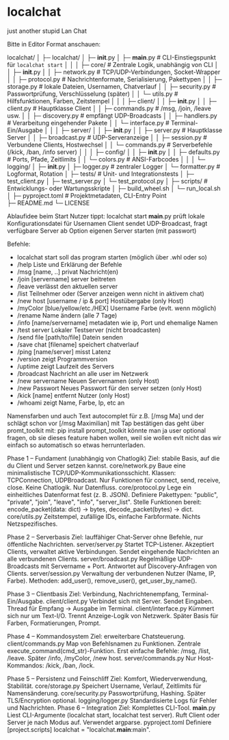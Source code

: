 # localchat
just another stupid Lan Chat

Bitte in Editor Format anschauen:

localchat/
│
├─ localchat/
│   ├─ __init__.py
│   ├─ __main__.py                # CLI-Einstiegspunkt für `localchat start`
│   │
│   ├─ core/                      # Zentrale Logik, unabhängig von CLI
│   │   ├─ __init__.py
│   │   ├─ network.py             # TCP/UDP-Verbindungen, Socket-Wrapper
│   │   ├─ protocol.py            # Nachrichtenformate, Serialisierung, Pakettypen
│   │   ├─ storage.py             # lokale Dateien, Usernamen, Chatverlauf
│   │   ├─ security.py            # Passwortprüfung, Verschlüsselung (später)
│   │   └─ utils.py               # Hilfsfunktionen, Farben, Zeitstempel
│   │
│   ├─ client/
│   │   ├─ __init__.py
│   │   ├─ client.py              # Hauptklasse Client
│   │   ├─ commands.py            # /msg, /join, /leave usw.
│   │   ├─ discovery.py           # empfängt UDP-Broadcasts
│   │   ├─ handlers.py            # Verarbeitung eingehender Pakete
│   │   └─ interface.py           # Terminal-Ein/Ausgabe
│   │
│   ├─ server/
│   │   ├─ __init__.py
│   │   ├─ server.py              # Hauptklasse Server
│   │   ├─ broadcast.py           # UDP-Serveranzeige
│   │   ├─ session.py             # Verbundene Clients, Hostwechsel
│   │   └─ commands.py            # Serverbefehle (/kick, /ban, /info server)
│   │
│   ├─ config/
│   │   ├─ __init__.py
│   │   ├─ defaults.py            # Ports, Pfade, Zeitlimits
│   │   └─ colors.py              # ANSI-Farbcodes
│   │
│   └─ logging/
│       ├─ __init__.py
│       ├─ logger.py              # zentraler Logger
│       └─ formatter.py           # Logformat, Rotation
│
├─ tests/                         # Unit- und Integrationstests
│   ├─ test_client.py
│   ├─ test_server.py
│   └─ test_protocol.py
│
├─ scripts/                       # Entwicklungs- oder Wartungsskripte
│   ├─ build_wheel.sh
│   └─ run_local.sh
│
├─ pyproject.toml                 # Projektmetadaten, CLI-Entry Point  
├─ README.md
└─ LICENSE



Ablaufidee beim Start
Nutzer tippt:
localchat start
__main__.py prüft lokale Konfigurationsdatei für Usernamen
Client sendet UDP-Broadcast, fragt verfügbare Server ab
Option eigenen Server starten (mit passwort) 


Befehle:

- localchat start				     soll das program starten (möglich über .whl oder so)
- /help							     Liste und Erklärung der Befehle
- /msg [name, ..]				     privat Nachricht(en)
- /join [servername]			     server beitreten
- /leave						     verlässt den aktuellen server
- /list							     Teilnehmer oder (Server anzeigen wenn nicht in aktivem chat)
- /new host [username / ip & port]	 Hostübergabe (only Host)
- /myColor [blue/yellow/etc./HEX]    Username Farbe (evlt. wenn möglich)
- /rename							 Name ändern (alle 7 Tage)
- /info [name/servername]			 metadaten wie ip, Port und ehemalige Namen
- /test server						 Lokaler Testserver (nicht broadcasten)
- /send file [path/to/file]			 Datein senden
- /save chat [filename]				 speichert chatverlauf
- /ping [name/server]				 misst Latenz 
- /version							 zeigt Programmversion 
- /uptime							 zeigt Laufzeit des Servers 
- /broadcast 						 Nachricht an alle user im Netzwerk
- /new servername					 Neuen Servernamen (only Host)
- /new Passwort					     Neues Passwort für den server setzen (only Host)
- /kick [name]						 entfernt Nutzer (only Host)
- /whoami							 zeigt Name, Farbe, Ip, etc an



Namensfarben und auch Text autocomplet für z.B. [/msg Ma] und der schlägt schon vor [/msg Maximilian] mit Tap bestätigen
das geht über promt_toolkit
mit: pip install prompt_toolkit
könnte man ja user optional fragen, ob sie dieses feature haben wollen, weil sie wollen evlt nicht das wir einfach so
automatisch so etwas herrunterladen.



Phase 1 – Fundament (unabhängig von Chatlogik)
Ziel: stabile Basis, auf die du Client und Server setzen kannst.
core/network.py
Baue eine minimalistische TCP/UDP-Kommunikationsschicht.
Klassen: TCPConnection, UDPBroadcast.
Nur Funktionen für connect, send, receive, close.
Keine Chatlogik. Nur Datenfluss.
core/protocol.py
Lege ein einheitliches Datenformat fest (z. B. JSON).
Definiere Pakettypen:
"public", "private", "join", "leave", "info", "server_list".
Stelle Funktionen bereit: encode_packet(data: dict) -> bytes, decode_packet(bytes) -> dict.
core/utils.py
Zeitstempel, zufällige IDs, einfache Farbformate.
Nichts Netzspezifisches.

Phase 2 – Serverbasis
Ziel: lauffähiger Chat-Server ohne Befehle, nur öffentliche Nachrichten.
server/server.py
Startet TCP-Listener.
Akzeptiert Clients, verwaltet aktive Verbindungen.
Sendet eingehende Nachrichten an alle verbundenen Clients.
server/broadcast.py
Regelmäßige UDP-Broadcasts mit Servername + Port.
Antwortet auf Discovery-Anfragen von Clients.
server/session.py
Verwaltung der verbundenen Nutzer (Name, IP, Farbe).
Methoden: add_user(), remove_user(), get_user_by_name().

Phase 3 – Clientbasis
Ziel: Verbindung, Nachrichtenempfang, Terminal-Ein/Ausgabe.
client/client.py
Verbindet sich mit Server.
Sendet Eingaben.
Thread für Empfang → Ausgabe im Terminal.
client/interface.py
Kümmert sich nur um Text-I/O.
Trennt Anzeige-Logik von Netzwerk.
Später Basis für Farben, Formatierungen, Prompt.

Phase 4 – Kommandosystem
Ziel: erweiterbare Chatsteuerung.
client/commands.py
Map von Befehlsnamen zu Funktionen.
Zentrale execute_command(cmd_str)-Funktion.
Erst einfache Befehle: /msg, /list, /leave.
Später /info, /myColor, /new host.
server/commands.py
Nur Host-Kommandos: /kick, /ban, /lock.

Phase 5 – Persistenz und Feinschliff
Ziel: Komfort, Wiederverwendung, Stabilität.
core/storage.py
Speichert Username, Verlauf, Zeitlimits für Namensänderung.
core/security.py
Passwortprüfung, Hashing.
Später TLS/Encryption optional.
logging/logger.py
Standardisierte Logs für Fehler und Nachrichten.
Phase 6 – Integration
Ziel: Komplettes CLI-Tool.
__main__.py
Liest CLI-Argumente (localchat start, localchat test server).
Ruft Client oder Server je nach Modus auf.
Verwendet argparse.
pyproject.toml
Definiere [project.scripts] localchat = "localchat.__main__:main".